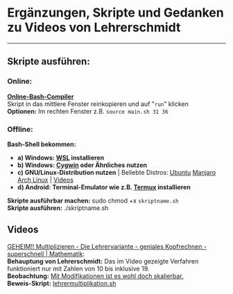 # Ergänzungen, Skripte und Gedanken zu Videos von Lehrerschmidt  
-------------------------------------------------------------
## Skripte ausführen:  
### Online: 
**[Online-Bash-Compiler](https://repl.it/languages/bash)**  
Skript in das mittlere Fenster reinkopieren und auf "`run`" klicken  
**Optionen:** Im rechten Fenster z.B. `source main.sh 31 36`  
### Offline:  
**Bash-Shell bekommen:**  
  * **a) Windows: [WSL](https://docs.microsoft.com/de-de/windows/wsl/install-win10) installieren** 
  * **b) Windows: [Cygwin](https://www.cygwin.com/) oder Ähnliches nutzen**   
  * **c) GNU/Linux-Distribution nutzen** | Beliebte Distros: [Ubuntu](https://www.heise.de/tipps-tricks/Wie-installiert-man-Ubuntu-auf-seinem-PC-3877156.html) [Manjaro](https://www.heise.de/newsticker/meldung/Manjaro-18-0-Topaktuelles-Arch-Linux-aber-leicht-zu-konfigurieren-4212116.html) [Arch Linux](https://wiki.archlinux.de/title/Anleitung_f%C3%BCr_Einsteiger) | [Videos](http://unicks.eu)  
  * **d) Android: Terminal-Emulator wie z.B. [Termux](https://termux.com/) installieren**  
  
**Skripte ausführbar machen:** sudo chmod +x `skriptname.sh`   
**Skripte ausführen:** ./skriptname.sh  


## Videos  
[GEHEIM!! Multiplizieren - Die Lehrervariante - geniales Kopfrechnen - superschnell | Mathematik](https://www.youtube.com/watch?v=CqFApSTSMRM):  
**Behauptung von Lehrerschmidt:** Das im Video gezeigte Verfahren funktioniert nur mit Zahlen von 10 bis inklusive 19.   
**Beobachtung:** [Mit Modifikationen ist es wohl doch skalierbar.](https://www.youtube.com/watch?v=CqFApSTSMRM&lc=UgxHFN6B_lyU1hF15lZ4AaABAg)  
**Beweis-Skript:** [lehrermultiplikation.sh](https://github.com/schrmh/lehrerschmidt/blob/master/lehrermultiplikation.sh)  


